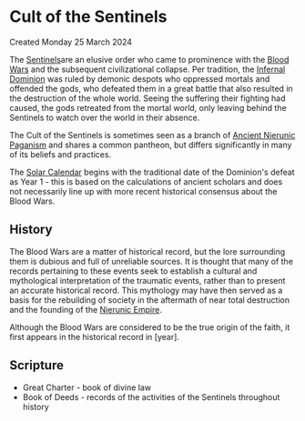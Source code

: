 # Cult of the Sentinels
Created Monday 25 March 2024

The [Sentinels](./Cult_of_the_Sentinels/Sentinels.md)are an elusive order who came to prominence with the [Blood Wars](../History/Blood_Wars.md) and the subsequent civilizational collapse. Per tradition, the [Infernal Dominion](./Cult_of_the_Sentinels/Infernal_Dominion.md) was ruled by demonic despots who oppressed mortals and offended the gods, who defeated them in a great battle that also resulted in the destruction of the whole world. Seeing the suffering their fighting had caused, the gods retreated from the mortal world, only leaving behind the Sentinels to watch over the world in their absence.

The Cult of the Sentinels is sometimes seen as a branch of  [Ancient Nierunic Paganism](./Ancient_Nierunic_Paganism.md) and shares a common pantheon, but differs significantly in many of its beliefs and practices.

The [Solar Calendar](../Science_&_Technology/Solar_Calendar.md) begins with the traditional date of the Dominion's defeat as Year 1 - this is based on the calculations of ancient scholars and does not necessarily line up with more recent historical consensus about the Blood Wars.


History
-------

The Blood Wars are a matter of historical record, but the lore surrounding them is dubious and full of unreliable sources. It is thought that many of the records pertaining to these events seek to establish a cultural and mythological interpretation of the traumatic events, rather than to present an accurate historical record. This mythology  may have then served as a basis for the rebuilding of society in the aftermath of near total destruction and the founding of the [Nierunic Empire](../History/Nierunic_Empire.md).

Although the Blood Wars are considered to be the true origin of the faith, it first appears in the historical record in [year].

Scripture
---------


* Great Charter - book of divine law
* Book of Deeds - records of the activities of the Sentinels throughout history


